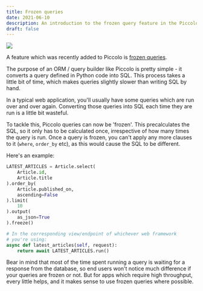```yaml
---
title: Frozen queries
date: 2021-06-10
description: An introduction to the frozen query feature in the Piccolo ORM, which aids performance.
draft: false
---
```


<img src="/images/blog/frozen-queries/sql.jpg" />

A feature which was recently added to Piccolo is [frozen queries](https://piccolo-orm.readthedocs.io/en/latest/piccolo/query_clauses/freeze.html).


The purpose of an ORM / query builder like Piccolo is pretty simple - it converts a query defined in Python code into SQL. This process takes a little bit of time, which makes queries slightly slower than writing SQL by hand.

In a typical web application, you'll usually have some queries which are run over and over again. Converting those queries into SQL each time they are run is a little bit wasteful.

To tackle this, Piccolo queries can now be 'frozen'. This precalculates the SQL, so it only has to be calculated once, irrespective of how many times the query is run. Once a query is frozen, you can't apply any more clauses to it (`where`, `order_by` etc), as this would cause the SQL to be different.

Here's an example:

```python
LATEST_ARTICLES = Article.select(
    Article.id,
    Article.title
).order_by(
    Article.published_on,
    ascending=False
).limit(
    10
).output(
    as_json=True
).freeze()

# In the corresponding view/endpoint of whichever web framework
# you're using:
async def latest_articles(self, request):
    return await LATEST_ARTICLES.run()
```

Bear in mind that most of the time spent running a query is waiting for a response from the database, so end users won't notice much difference if your queries are frozen or not.  But for apps which require high throughput, every little helps, and it makes sense to use frozen queries where possible.
